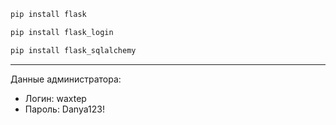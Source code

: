 ```cmd
pip install flask
```

```cmd
pip install flask_login
```

```cmd
pip install flask_sqlalchemy
```
---
Данные администратора:
* Логин: waxtep
* Пароль: Danya123!